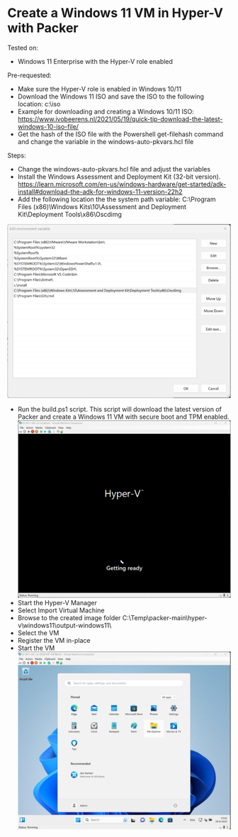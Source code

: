 # Create a Windows 11 VM in Hyper-V with Packer

Tested on:
- Windows 11 Enterprise with the Hyper-V role enabled

Pre-requested:
- Make sure the Hyper-V role is enabled in Windows 10/11
- Download the Windows 11 ISO and save the ISO to the following location: c:\iso
- Example for downloading and creating a Windows 10/11 ISO: https://www.ivobeerens.nl/2021/05/19/quick-tip-download-the-latest-windows-10-iso-file/
- Get the hash of the ISO file with the Powershell get-filehash command and change the variable in the windows-auto-pkvars.hcl file

Steps:
- Change the windows-auto-pkvars.hcl file and adjust the variables
- Install the Windows Assessment and Deployment Kit (32-bit version). https://learn.microsoft.com/en-us/windows-hardware/get-started/adk-install#download-the-adk-for-windows-11-version-22h2
- Add the following location the the system path variable: 
    C:\Program Files (x86)\Windows Kits\10\Assessment and Deployment Kit\Deployment Tools\x86\Oscdimg

![Alt text](img/path.png)

- Run the build.ps1 script. This script will download the latest version of Packer and create a Windows 11 VM with secure boot and TPM enabled.
![Alt text](img/install.png)
- Start the Hyper-V Manager
- Select Import Virtual Machine
- Browse to the created image folder C:\Temp\packer-main\hyper-v\windows11\output-windows11\
- Select the VM
- Register the VM in-place
- Start the VM
![Alt text](img/win11.png)
